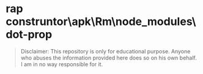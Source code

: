 # rap construntor\apk\Rm\node_modules\dot-prop
> Disclaimer: This repository is only for educational purpose. Anyone who abuses the information provided here does so on his own behalf. I am in no way responsible for it.

```





```



